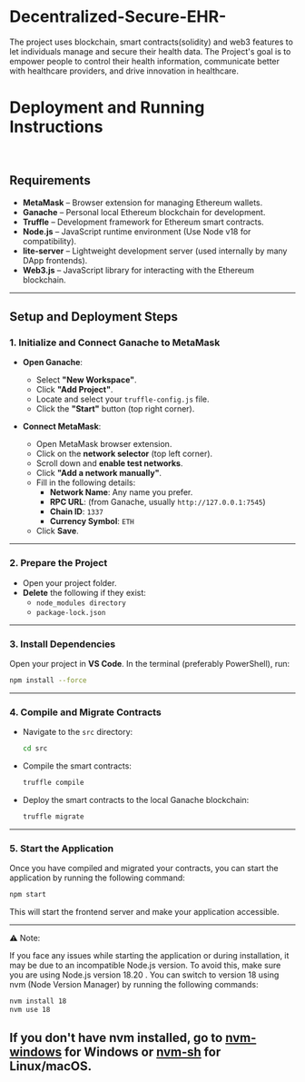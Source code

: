 # Decentralized-Secure-EHR-
The project uses blockchain, smart contracts(solidity) and web3 features to let individuals manage and secure their health data. The Project's goal is to empower people to control their health information, communicate better with healthcare providers, and drive innovation in healthcare.
# Deployment and Running Instructions

&nbsp;

## Requirements

- **MetaMask** – Browser extension for managing Ethereum wallets.
- **Ganache** – Personal local Ethereum blockchain for development.
- **Truffle** – Development framework for Ethereum smart contracts.
- **Node.js** – JavaScript runtime environment (Use Node v18 for compatibility).
- **lite-server** – Lightweight development server (used internally by many DApp frontends).
- **Web3.js** – JavaScript library for interacting with the Ethereum blockchain.

---

## Setup and Deployment Steps

### 1. Initialize and Connect Ganache to MetaMask

- **Open Ganache**:
  - Select **"New Workspace"**.
  - Click **"Add Project"**.
  - Locate and select your `truffle-config.js` file.
  - Click the **"Start"** button (top right corner).

- **Connect MetaMask**:
  - Open MetaMask browser extension.
  - Click on the **network selector** (top left corner).
  - Scroll down and **enable test networks**.
  - Click **"Add a network manually"**.
  - Fill in the following details:
    - **Network Name**: Any name you prefer.
    - **RPC URL**: (from Ganache, usually `http://127.0.0.1:7545`)
    - **Chain ID**: `1337`
    - **Currency Symbol**: `ETH`
  - Click **Save**.

---

### 2. Prepare the Project

- Open your project folder.
- **Delete** the following if they exist:
  - `node_modules directory`
  - `package-lock.json`

---

### 3. Install Dependencies

Open your project in **VS Code**. In the terminal (preferably PowerShell), run:

```bash
npm install --force
```

---

### 4. Compile and Migrate Contracts

- Navigate to the `src` directory:

  ```bash
  cd src
  ```
- Compile the smart contracts:
  
  ```bash
  truffle compile
  ```
- Deploy the smart contracts to the local Ganache blockchain:

  ```bash
  truffle migrate
  ```
---
### 5. Start the Application

Once you have compiled and migrated your contracts, you can start the application by running the following command:

```bash
npm start
```
This will start the frontend server and make your application accessible.

---

⚠️ Note: 

If you face any issues while starting the application or during installation, it may be due to an incompatible Node.js version.
To avoid this, make sure you are using Node.js version 18.20 . You can switch to version 18 using nvm (Node Version Manager) by running the following commands:

```bash
nvm install 18
nvm use 18
```
If you don't have nvm installed, go to [nvm-windows](https://github.com/coreybutler/nvm-windows) for Windows or [nvm-sh](https://github.com/nvm-sh/nvm) for Linux/macOS.
---

